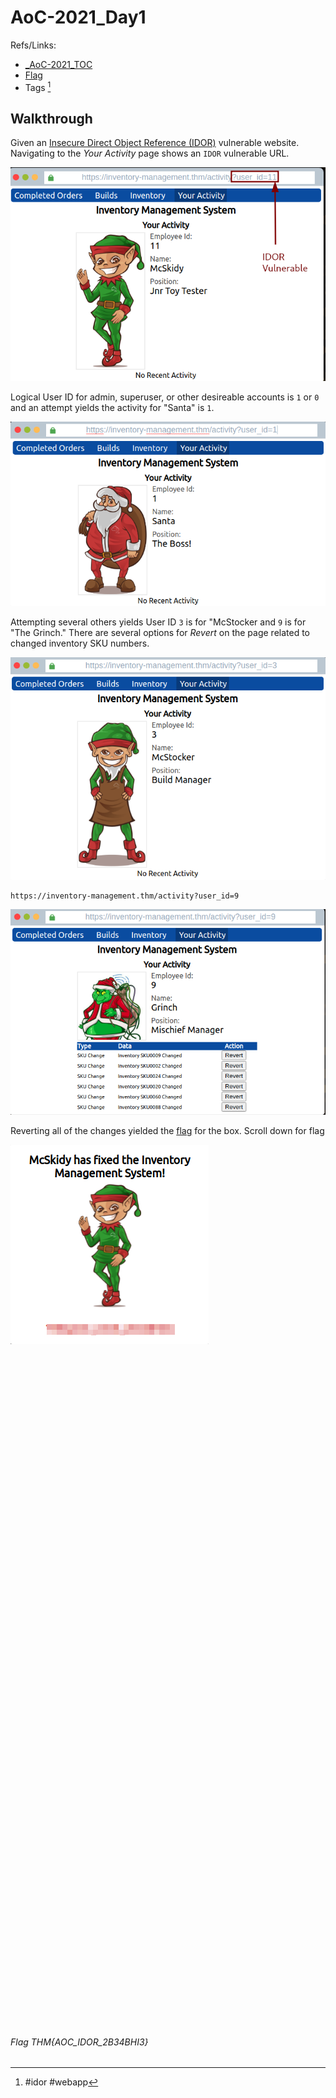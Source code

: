 # AoC-2021_Day1

Refs/Links:
- [_AoC-2021_TOC](_AoC-2021_TOC.md)  
- [Flag](#Flag%20THM%20AOC_IDOR_2B34BHI3)  
- Tags [^1]
## Walkthrough
Given an [Insecure Direct Object Reference (IDOR)](../../../concepts/Insecure%20Direct%20Object%20Reference%20(IDOR).md) vulnerable website. Navigating to the *Your Activity* page shows an `IDOR` vulnerable URL. 

![IDOR Vuln Spotted](AoC-2021_Photos/1.0%20AoC-Day-1_12-19-21-IDOR_Vuln.png)

Logical User ID for admin, superuser, or other desireable accounts is `1` or `0` and an attempt yields the activity for "Santa" is `1`.

![Santa Activity](AoC-2021_Photos/2.0%20AoC-Day-1_12-19-21-Santa-Activity.png)

Attempting several others yields User ID  `3` is for "McStocker and `9` is for "The Grinch." There are several options for *Revert* on the page related to changed inventory SKU numbers. 

![McStocker](AoC-2021_Photos/2.5%20AoC-Day-1_12-19-21-McStocker.png)

```
https://inventory-management.thm/activity?user_id=9
```

![Grinch Activity](AoC-2021_Photos/3.0%20AoC-Day-1_12-19-21-Grinch-Activity-w-Reverts.png)

Reverting all of the changes yielded the [flag](AoC-2021_Day1.0.md#Flag%20THM%20AOC_IDOR_2B34BHI3) for the box.  Scroll down for flag

![Flag!](AoC-2021_Photos/4.0%20AoC-Day-1_12-19-21-Revert-To-Flags.png)

</br>
</br>
</br>
</br>
</br>
</br>
</br>
</br>
</br>
</br>
</br>
</br>
</br>
</br>
</br>
</br>
</br>
</br>
</br>
</br>
</br>
</br>
</br>
</br>
</br>
</br>
</br>
</br>
</br>
</br>
</br>
</br>
</br>
</br>
</br>
</br>
</br>
</br>
</br>
</br>
</br>
</br>
</br>
</br>
</br>
</br>
</br>
</br>
</br>
</br>
</br>
</br>
</br>
</br>
</br>
</br>
</br>
</br>
</br>
</br>
</br>
</br>
</br>

###### Flag THM{AOC_IDOR_2B34BHI3}
[^1]: #idor #webapp 